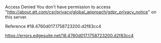 Access Denied
You don't have permission to access "http://about.att.com/csr/privacy/global_approach/gdpr_privacy_notice" on this server.

Reference #18.4760d017.1758723200.d2f83cc4

https://errors.edgesuite.net/18.4760d017.1758723200.d2f83cc4